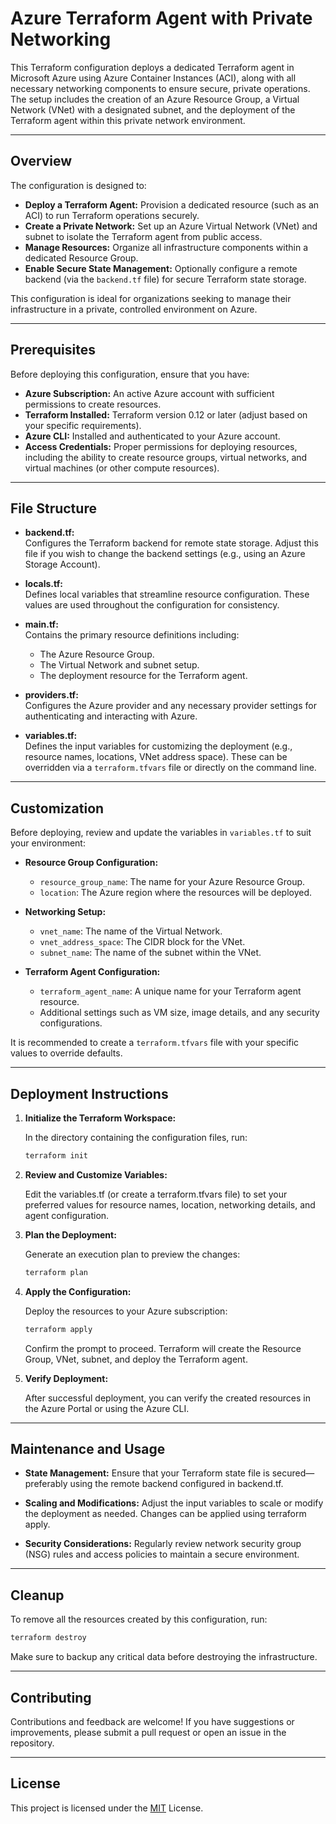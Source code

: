 # Azure Terraform Agent with Private Networking

This Terraform configuration deploys a dedicated Terraform agent in Microsoft Azure using Azure Container Instances (ACI), along with all necessary networking components to ensure secure, private operations. The setup includes the creation of an Azure Resource Group, a Virtual Network (VNet) with a designated subnet, and the deployment of the Terraform agent within this private network environment.

---

## Overview

The configuration is designed to:

- **Deploy a Terraform Agent:** Provision a dedicated resource (such as an ACI) to run Terraform operations securely.
- **Create a Private Network:** Set up an Azure Virtual Network (VNet) and subnet to isolate the Terraform agent from public access.
- **Manage Resources:** Organize all infrastructure components within a dedicated Resource Group.
- **Enable Secure State Management:** Optionally configure a remote backend (via the `backend.tf` file) for secure Terraform state storage.

This configuration is ideal for organizations seeking to manage their infrastructure in a private, controlled environment on Azure.

---

## Prerequisites

Before deploying this configuration, ensure that you have:

- **Azure Subscription:** An active Azure account with sufficient permissions to create resources.
- **Terraform Installed:** Terraform version 0.12 or later (adjust based on your specific requirements).
- **Azure CLI:** Installed and authenticated to your Azure account.
- **Access Credentials:** Proper permissions for deploying resources, including the ability to create resource groups, virtual networks, and virtual machines (or other compute resources).

---

## File Structure

- **backend.tf:**  
  Configures the Terraform backend for remote state storage. Adjust this file if you wish to change the backend settings (e.g., using an Azure Storage Account).

- **locals.tf:**  
  Defines local variables that streamline resource configuration. These values are used throughout the configuration for consistency.

- **main.tf:**  
  Contains the primary resource definitions including:
  - The Azure Resource Group.
  - The Virtual Network and subnet setup.
  - The deployment resource for the Terraform agent.

- **providers.tf:**  
  Configures the Azure provider and any necessary provider settings for authenticating and interacting with Azure.

- **variables.tf:**  
  Defines the input variables for customizing the deployment (e.g., resource names, locations, VNet address space). These can be overridden via a `terraform.tfvars` file or directly on the command line.

---

## Customization

Before deploying, review and update the variables in `variables.tf` to suit your environment:

- **Resource Group Configuration:**
  - `resource_group_name`: The name for your Azure Resource Group.
  - `location`: The Azure region where the resources will be deployed.

- **Networking Setup:**
  - `vnet_name`: The name of the Virtual Network.
  - `vnet_address_space`: The CIDR block for the VNet.
  - `subnet_name`: The name of the subnet within the VNet.

- **Terraform Agent Configuration:**
  - `terraform_agent_name`: A unique name for your Terraform agent resource.
  - Additional settings such as VM size, image details, and any security configurations.

It is recommended to create a `terraform.tfvars` file with your specific values to override defaults.

---

## Deployment Instructions

1. **Initialize the Terraform Workspace:**

   In the directory containing the configuration files, run:
   ```sh
   terraform init
   ```

2. **Review and Customize Variables:**

    Edit the variables.tf (or create a terraform.tfvars file) to set your preferred values for resource names, location, networking details, and agent configuration.

3. **Plan the Deployment:**

    Generate an execution plan to preview the changes:

    ```sh
    terraform plan
    ```

4. **Apply the Configuration:**

    Deploy the resources to your Azure subscription:

    ```sh
    terraform apply
    ```

    Confirm the prompt to proceed. Terraform will create the Resource Group, VNet, subnet, and deploy the Terraform agent.

5. **Verify Deployment:**

    After successful deployment, you can verify the created resources in the Azure Portal or using the Azure CLI.

---

## Maintenance and Usage
- **State Management:**
  Ensure that your Terraform state file is secured—preferably using the remote backend configured in backend.tf.

- **Scaling and Modifications:**
  Adjust the input variables to scale or modify the deployment as needed. Changes can be applied using terraform apply.

- **Security Considerations:**
  Regularly review network security group (NSG) rules and access policies to maintain a secure environment.

---

## Cleanup
To remove all the resources created by this configuration, run:

  ```sh
  terraform destroy
  ```

Make sure to backup any critical data before destroying the infrastructure.

---

## Contributing
Contributions and feedback are welcome! If you have suggestions or improvements, please submit a pull request or open an issue in the repository.

---

## License
This project is licensed under the [MIT](LICENSE) License.